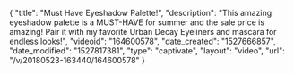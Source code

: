 {
    "title": "Must Have Eyeshadow Palette!",
    "description": "This amazing eyeshadow palette is a MUST-HAVE for summer and the sale price is amazing! Pair it with my favorite Urban Decay Eyeliners and mascara for endless looks!",
    "videoid": "164600578",
    "date_created": "1527666857",
    "date_modified": "1527817381",
    "type": "captivate",
    "layout": "video",
    "url": "\/v\/20180523-163440\/164600578"
}